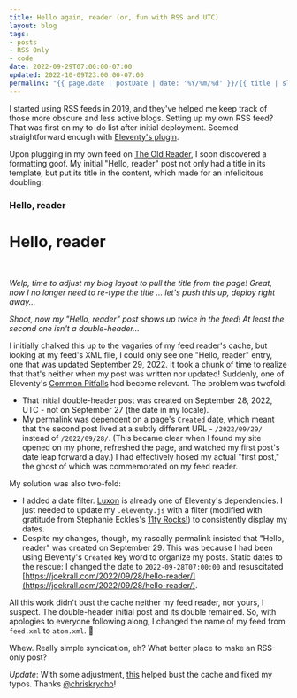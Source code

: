 ```yaml
---
title: Hello again, reader (or, fun with RSS and UTC)
layout: blog
tags: 
- posts
- RSS Only
- code
date: 2022-09-29T07:00:00-07:00
updated: 2022-10-09T23:00:00-07:00
permalink: "{{ page.date | postDate | date: '%Y/%m/%d' }}/{{ title | slugify }}/"
---
```


I started using RSS feeds in 2019, and they've helped me keep track of those more obscure and less active blogs. Setting up my own RSS feed? That was first on my to-do list after initial deployment. Seemed straightforward enough with [Eleventy's plugin](https://www.11ty.dev/docs/plugins/rss/).

Upon plugging in my own feed on [The Old Reader](https://theoldreader.com/), I soon discovered a formatting goof. My initial "Hello, reader" post not only had a title in its template, but put its title in the content, which made for an infelicitous doubling:

### Hello, reader

# Hello, reader

<br>

_Welp, time to adjust my blog layout to pull the title from the page! Great, now I no longer need to re-type the title ... let's push this up, deploy right away..._

_Shoot, now my "Hello, reader" post shows up twice in the feed! At least the second one isn't a double-header..._

I initially chalked this up to the vagaries of my feed reader's cache, but looking at my feed's XML file, I could only see one "Hello, reader" entry, one that was updated September 29, 2022. It took a chunk of time to realize that that's neither when my post was written nor updated! Suddenly, one of Eleventy's [Common Pitfalls](https://www.11ty.dev/docs/dates/#dates-off-by-one-day) had become relevant. The problem was twofold: 

- That initial double-header post was created on September 28, 2022, UTC - not on September 27 (the date in my locale).
- My permalink was dependent on a page's `Created` date, which meant that the second post lived at a subtly different URL - `/2022/09/29/` instead of `/2022/09/28/`. (This became clear when I found my site opened on my phone, refreshed the page, and watched my first post's date leap forward a day.) I had effectively hosed my actual "first post," the ghost of which was commemorated on my feed reader.

My solution was also two-fold: 

- I added a date filter. [Luxon](https://moment.github.io/luxon/#/) is already one of Eleventy's dependencies. I just needed to update my `.eleventy.js` with a filter (modified with gratitude from Stephanie Eckles's [11ty Rocks!](https://11ty.rocks/eleventyjs/dates/#postdate-filter)) to consistently display my dates.
- Despite my changes, though, my rascally permalink insisted that "Hello, reader" was created on September 29. This was because I had been using Eleventy's `Created` key word to organize my posts. Static dates to the rescue: I changed the date to `2022-09-28T07:00:00` and resuscitated [https://joekrall.com/2022/09/28/hello-reader/](https://joekrall.com/2022/09/28/hello-reader/).

All this work didn't bust the cache neither my feed reader, nor yours, I suspect. The double-header initial post and its double remained. So, with apologies to everyone following along, I changed the name of my feed from `feed.xml` to `atom.xml`. 😬

Whew. Really simple syndication, eh? What better place to make an RSS-only post?

_Update_: With some adjustment, [this](https://github.com/chriskrycho/v5.chriskrycho.com/blob/80b560fe0e1ff14a5e0b76bd9de0aa744ed3988f/site/_includes/components/atom.njk#L23) helped bust the cache and fixed my typos. Thanks [@chriskrycho](https://github.com/chriskrycho)!